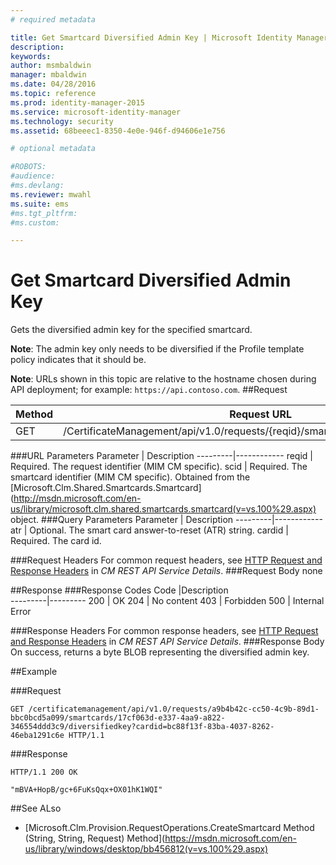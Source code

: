 ```yaml
---
# required metadata

title: Get Smartcard Diversified Admin Key | Microsoft Identity Manager
description:
keywords:
author: msmbaldwin
manager: mbaldwin
ms.date: 04/28/2016
ms.topic: reference
ms.prod: identity-manager-2015
ms.service: microsoft-identity-manager
ms.technology: security
ms.assetid: 68beeec1-8350-4e0e-946f-d94606e1e756

# optional metadata

#ROBOTS:
#audience:
#ms.devlang:
ms.reviewer: mwahl
ms.suite: ems
#ms.tgt_pltfrm:
#ms.custom:

---
```


# Get Smartcard Diversified Admin Key
Gets the diversified admin key for the specified smartcard.

**Note**: The admin key only needs to be diversified if the Profile template policy indicates that it should be.

**Note**: URLs shown in this topic are relative to the hostname chosen during API deployment; for example: `https://api.contoso.com`.
##Request


Method  |Request URL  
---------|---------
GET     |/CertificateManagement/api/v1.0/requests/{reqid}/smartcards/{scid}/diversifiedkey

###URL Parameters
Parameter | Description
---------|------------
reqid | Required. The request identifier (MIM CM specific).
scid | Required. The smartcard identifier (MIM CM specific). Obtained from the [Microsoft.Clm.Shared.Smartcards.Smartcard](http://msdn.microsoft.com/en-us/library/microsoft.clm.shared.smartcards.smartcard(v=vs.100%29.aspx) object.
###Query Parameters
Parameter | Description
---------|------------
atr | Optional. The smart card answer-to-reset (ATR) string.
cardid | Required. The card id.

###Request Headers
For common request headers, see [HTTP Request and Response Headers](certificate-management-rest-api-service-details.md#HttpHeaders) in *CM REST API Service Details*.
###Request Body
none

##Response
###Response Codes
Code  |Description  
---------|---------
200     | OK
204 | No content
403 | Forbidden
500 | Internal Error

###Response Headers
For common response headers, see [HTTP Request and Response Headers](certificate-management-rest-api-service-details.md#HttpHeaders) in *CM REST API Service Details*.
###Response Body
On success, returns a byte BLOB representing the diversified admin key.

##Example

###Request
```
GET /certificatemanagement/api/v1.0/requests/a9b4b42c-cc50-4c9b-89d1-bbc0bcd5a099/smartcards/17cf063d-e337-4aa9-a822-346554ddd3c9/diversifiedkey?cardid=bc88f13f-83ba-4037-8262-46eba1291c6e HTTP/1.1
```
###Response
```
HTTP/1.1 200 OK

"mBVA+HopB/gc+6FuKsQqx+OX01hK1WQI"
```       
##See ALso

- [Microsoft.Clm.Provision.RequestOperations.CreateSmartcard Method (String, String, Request) Method](https://msdn.microsoft.com/en-us/library/windows/desktop/bb456812(v=vs.100%29.aspx)
